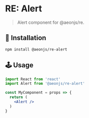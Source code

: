 # RE: Alert

> Alert component for @aeonjs/re.

## 🔧 Installation

```
npm install @aeonjs/re-alert
```


## 🕹 Usage

```jsx
import React from 'react'
import Alert from '@aeonjs/re-alert'

const MyComponent = props => {
  return (
    <Alert />
  )
}
```
